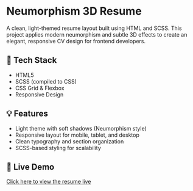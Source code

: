 # Neumorphism 3D Resume

A clean, light-themed resume layout built using HTML and SCSS. This project applies modern neumorphism and subtle 3D effects to create an elegant, responsive CV design for frontend developers.

## 🧰 Tech Stack

- HTML5
- SCSS (compiled to CSS)
- CSS Grid & Flexbox
- Responsive Design

## 💡 Features

- Light theme with soft shadows (Neumorphism style)
- Responsive layout for mobile, tablet, and desktop
- Clean typography and section organization
- SCSS-based styling for scalability

## 🔗 Live Demo

[Click here to view the resume live](https://aymaq-code.github.io/Neumorphism-3D-Resume/)



